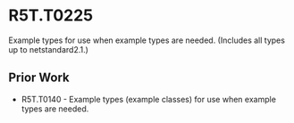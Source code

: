 # R5T.T0225
Example types for use when example types are needed. (Includes all types up to netstandard2.1.)


## Prior Work

* R5T.T0140 - Example types (example classes) for use when example types are needed.
